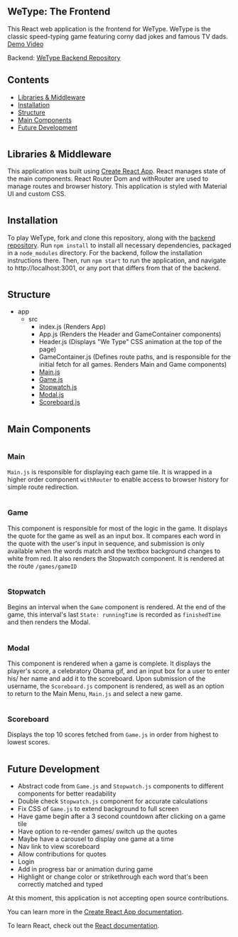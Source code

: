 ## WeType: The Frontend

This React web application is the frontend for WeType. WeType is the classic speed-typing game featuring corny dad jokes and famous TV dads.
<a href=https://vimeo.com/332499170>Demo Video</a>

Backend: [WeType Backend Repository](https://github.com/lumrachele/we-type-backend)

<h2>Contents</h2>

* [Libraries & Middleware](#libraries-&-middleware)
* [Installation](#installation)
* [Structure](#structure)
* [Main Components](#main-components)
* [Future Development](#future-development)


# <h2>Libraries & Middleware</h2>
This application was built using [Create React App](https://github.com/facebook/create-react-app). React manages state of the main components. React Router Dom and withRouter are used to manage routes and browser history. This application is styled with Material UI and custom CSS.

# <h2>Installation</h2>
To play WeType, fork and clone this repository, along with the [backend repository](https://github.com/lumrachele/we-type-backend). Run ```npm install``` to install all necessary dependencies, packaged in a ```node_modules``` directory. For the backend, follow the installation instructions there. Then, run ```npm start``` to run the application, and navigate to http://localhost:3001, or any port that differs from that of the backend.

# <h2>Structure</h2>

- app
  - src
    - index.js (Renders App)
    - App.js (Renders the Header and GameContainer components)
    - Header.js (Displays "We Type" CSS animation at the top of the page)
    - GameContainer.js (Defines route paths, and is responsible for the initial fetch for all games. Renders Main and Game components)
    - [Main.js](#main)
    - [Game.js](#game)
    - [Stopwatch.js](#stopwatch)
    - [Modal.js](#modal)
    - [Scoreboard.js](#scoreboard)


# <h2>Main Components</h2>

# <h3>Main</h3>
```Main.js``` is responsible for displaying each game tile. It is wrapped in a higher order component ```withRouter``` to enable access to browser history for simple route redirection.

# <h3>Game</h3>
This component is responsible for most of the logic in the game. It displays the quote for the game as well as an input box. It compares each word in the quote with the user's input in sequence, and submission is only available when the words match and the textbox background changes to white from red. It also renders the Stopwatch component. It is rendered at the route ```/games/gameID```

# <h3>Stopwatch</h3>
Begins an interval when the ```Game``` component is rendered. At the end of the game, this interval's last ```State: runningTime``` is recorded as ```finishedTime``` and then renders the Modal.

# <h3>Modal</h3>
This component is rendered when a game is complete. It displays the player's score, a celebratory Obama gif, and an input box for a user to enter his/ her name and add it to the scoreboard. Upon submission of the username, the ```Scoreboard.js``` component is rendered, as well as an option to return to the Main Menu, ```Main.js``` and select a new game.

# <h3>Scoreboard</h3>
Displays the top 10 scores fetched from ```Game.js``` in order from highest to lowest scores.


# <h2>Future Development</h2>
- Abstract code from ```Game.js``` and ```Stopwatch.js``` components to different components for better readability
- Double check ```Stopwatch.js``` component for accurate calculations
- Fix CSS of ```Game.js``` to extend background to full screen
- Have game begin after a 3 second countdown after clicking on a game tile
- Have option to re-render games/ switch up the quotes
- Maybe have a carousel to display one game at a time
- Nav link to view scoreboard
- Allow contributions for quotes
- Login
- Add in progress bar or animation during game
- Highlight or change color or strikethrough each word that's been correctly matched and typed


At this moment, this application is not accepting open source contributions.


You can learn more in the [Create React App documentation](https://facebook.github.io/create-react-app/docs/getting-started).

To learn React, check out the [React documentation](https://reactjs.org/).
